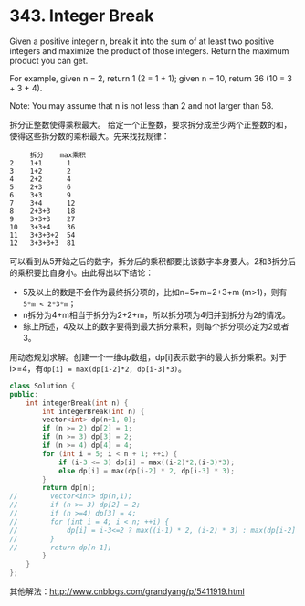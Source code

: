 # 343. Integer Break
Given a positive integer n, break it into the sum of at least two positive integers and maximize the product of those integers. Return the maximum product you can get.

For example, given n = 2, return 1 (2 = 1 + 1); given n = 10, return 36 (10 = 3 + 3 + 4).

Note: You may assume that n is not less than 2 and not larger than 58.

拆分正整数使得乘积最大。
给定一个正整数，要求拆分成至少两个正整数的和，使得这些拆分数的乘积最大。先来找找规律：
```
     拆分    max乘积
2    1+1      1
3    1+2      2
4    2+2      4
5    2+3      6
6    3+3      9
7    3+4      12
8    2+3+3    18
9    3+3+3    27
10   3+3+4    36
11   3+3+3+2  54
12   3+3+3+3  81
```
可以看到从5开始之后的数字，拆分后的乘积都要比该数字本身要大。2和3拆分后的乘积要比自身小。由此得出以下结论：
- 5及以上的数是不会作为最终拆分项的，比如n=5+m=2+3+m (m>1)，则有`5*m < 2*3*m`；
- n拆分为4+m相当于拆分为2+2+m，所以拆分项为4归并到拆分为2的情况。
- 综上所述，4及以上的数字要得到最大拆分乘积，则每个拆分项必定为2或者3。

用动态规划求解。创建一个一维dp数组，dp[i]表示数字i的最大拆分乘积。对于i>=4，有`dp[i] = max(dp[i-2]*2, dp[i-3]*3)`。

```cpp
class Solution {
public:
    int integerBreak(int n) {
        int integerBreak(int n) {
        vector<int> dp(n+1, 0);
        if (n >= 2) dp[2] = 1;
        if (n >= 3) dp[3] = 2;
        if (n >= 4) dp[4] = 4;
        for (int i = 5; i < n + 1; ++i) {
            if (i-3 <= 3) dp[i] = max((i-2)*2,(i-3)*3);
            else dp[i] = max(dp[i-2] * 2, dp[i-3] * 3);
        }
        return dp[n];
//        vector<int> dp(n,1);
//        if (n >= 3) dp[2] = 2;
//        if (n >=4) dp[3] = 4;
//        for (int i = 4; i < n; ++i) {
//            dp[i] = i-3<=2 ? max((i-1) * 2, (i-2) * 3) : max(dp[i-2] * 2, dp[i-3] * 3);
//        }
//        return dp[n-1];
        }
    }
};
```

其他解法：http://www.cnblogs.com/grandyang/p/5411919.html
